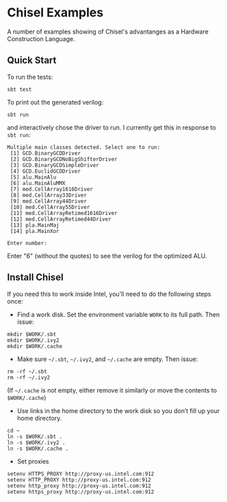 # Chisel Examples

A number of examples showing of Chisel's advantanges as a Hardware Construction Language.

## Quick Start

To run the tests:
```
sbt test
```

To print out the generated verilog:
```
sbt run
```
and interactively chose the driver to run. I currently get this in response to `sbt run`:
```
Multiple main classes detected. Select one to run:
 [1] GCD.BinaryGCDDriver
 [2] GCD.BinaryGCDNoBigShifterDriver
 [3] GCD.BinaryGCDSimpleDriver
 [4] GCD.EuclidGCDDriver
 [5] alu.MainAlu
 [6] alu.MainAluMMX
 [7] med.CellArray1616Driver
 [8] med.CellArray33Driver
 [9] med.CellArray44Driver
 [10] med.CellArray55Driver
 [11] med.CellArrayRetimed1616Driver
 [12] med.CellArrayRetimed44Driver
 [13] pla.MainMaj
 [14] pla.MainXor

Enter number: 
```
Enter "6" (without the quotes) to see the verilog for the optimized ALU.

## Install Chisel

If you need this to work inside Intel, you'll need to do the following steps once:

- Find a work disk. Set the environment variable `WORK` to its full path. Then issue:

```
mkdir $WORK/.sbt
mkdir $WORK/.ivy2
mkdir $WORK/.cache
```

- Make sure `~/.sbt`, `~/.ivy2`, and `~/.cache` are empty. Then issue:
```
rm -rf ~/.sbt
rm -rf ~/.ivy2
```
(If `~/.cache` is not empty, either remove it similarly or move the contents to `$WORK/.cache`)

- Use links in the home directory to the work disk so you don’t fill up your home directory.
```
cd ~
ln -s $WORK/.sbt .
ln -s $WORK/.ivy2 .
ln -s $WORK/.cache .
```

- Set proxies
```
setenv HTTPS_PROXY http://proxy-us.intel.com:912
setenv HTTP_PROXY http://proxy-us.intel.com:912
setenv http_proxy http://proxy-us.intel.com:912
setenv https_proxy http://proxy-us.intel.com:912
```

